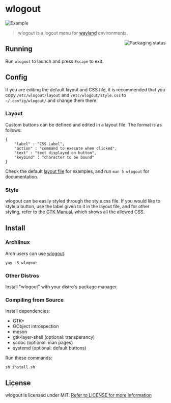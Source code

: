 # wlogout
![Example](example.png)
> wlogout is a logout menu for [wayland](https://wayland.freedesktop.org/) environments.

<a href="https://repology.org/project/wlogout/versions">
    <img src="https://repology.org/badge/vertical-allrepos/wlogout.svg" alt="Packaging status" align="right">
</a>

## Running
Run `wlogout` to launch and press `Escape` to exit.
## Config
If you are editing the default layout and CSS file, it is recommended that you copy `/etc/wlogout/layout` and `/etc/wlogout/style.css` to `~/.config/wlogout/` and change them there.
### Layout
Custom buttons can be defined and edited in a layout file. The format is as follows:
```
{
    "label" : "CSS Label",
    "action" : "command to execute when clicked",
    "text" : "text displayed on button",
    "keybind" : "character to be bound"
}
```
Check the default [layout file](layout) for examples, and run `man 5 wlogout` for documentation.
### Style
wlogout can be easily styled through the style.css file. If you would like to style a button, use the label given to it in the layout file, and for other styling, refer to the [GTK Manual](https://developer.gnome.org/gtk3/stable/chap-css-properties.html), which shows all the allowed CSS.
## Install
### Archlinux
Arch users can use [wlogout](https://aur.archlinux.org/packages/wlogout/).
```
yay -S wlogout
```
### Other Distros
Install "wlogout" with your distro's package manager.
### Compiling from Source
Install dependencies:
* GTK+
* GObject introspection
* meson
* gtk-layer-shell (optional: transperancy)
* scdoc (optional: man pages)
* systemd (optional: default buttons)

Run these commands:
```
sh install.sh
```
## License
wlogout is licensed under MIT. [Refer to LICENSE for more information](LICENSE)
